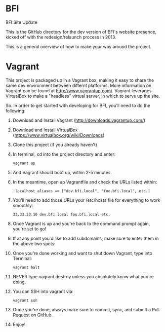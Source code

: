 BFI
===

BFI Site Update

This is the GitHub directory for the dev version of BFI's website presence, kicked off with the redesign/relaunch process in 2013.

This is a general overview of how to make your way around the project.

Vagrant
=======

This project is packaged up in a Vagrant box, making it easy to share the same dev environment between differnt platforms. More information on Vagrant can be found at http://www.vagrantup.com/. Vagrant leverages VirtualBox to make a "headless" virtual server, in which to serve up the site.

So. In order to get started with developing for BFI, you'll need to do the following:

1.	Download and Install Vagrant (http://downloads.vagrantup.com/)
2.	Download and Install VirtualBox (https://www.virtualbox.org/wiki/Downloads)
3.	Clone this project (if you already haven't)
4.	In terminal, cd into the project directory and enter:
	
		vagrant up

5.	And Vagrant should boot up, within 2-5 minutes.
6.	In the meantime, open up Vagrantfile and check the URLs listed within:

		:localhost_aliases => ["dev.bfi.local", "foo.bfi.local", etc.]

7.	You'll need to add those URLs your /etc/hosts file for everything to work smoothly:
	
		33.33.33.10 dev.bfi.local foo.bfi.local etc.

8.	Once Vagrant is up and you're back to the command prompt again, you're set to go!
9.	If at any point you'd like to add subdomains, make sure to enter them in the above two spots.
10.	Once you're done working and want to shut down Vagrant, type into Terminal:

		vagrant halt

11.	NEVER type vagrant destroy unless you absolutely know what you're doing.
12.	You can SSH into vagrant via:

		vagrant ssh

13.	Once you're done, always make sure to commit, sync, and submit a Pull Request on GitHub.
14.	Enjoy!
